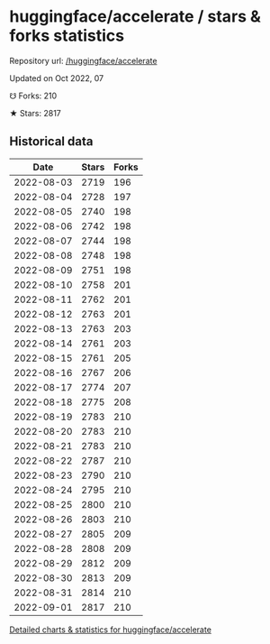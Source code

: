# huggingface/accelerate / stars & forks statistics

Repository url: [/huggingface/accelerate](https://github.com/huggingface/accelerate)

Updated on Oct 2022, 07

☋ Forks: 210

★ Stars: 2817

## Historical data
| Date | Stars | Forks |
|------|-------|-------|
| 2022-08-03 | 2719 | 196 | 
| 2022-08-04 | 2728 | 197 | 
| 2022-08-05 | 2740 | 198 | 
| 2022-08-06 | 2742 | 198 | 
| 2022-08-07 | 2744 | 198 | 
| 2022-08-08 | 2748 | 198 | 
| 2022-08-09 | 2751 | 198 | 
| 2022-08-10 | 2758 | 201 | 
| 2022-08-11 | 2762 | 201 | 
| 2022-08-12 | 2763 | 201 | 
| 2022-08-13 | 2763 | 203 | 
| 2022-08-14 | 2761 | 203 | 
| 2022-08-15 | 2761 | 205 | 
| 2022-08-16 | 2767 | 206 | 
| 2022-08-17 | 2774 | 207 | 
| 2022-08-18 | 2775 | 208 | 
| 2022-08-19 | 2783 | 210 | 
| 2022-08-20 | 2783 | 210 | 
| 2022-08-21 | 2783 | 210 | 
| 2022-08-22 | 2787 | 210 | 
| 2022-08-23 | 2790 | 210 | 
| 2022-08-24 | 2795 | 210 | 
| 2022-08-25 | 2800 | 210 | 
| 2022-08-26 | 2803 | 210 | 
| 2022-08-27 | 2805 | 209 | 
| 2022-08-28 | 2808 | 209 | 
| 2022-08-29 | 2812 | 209 | 
| 2022-08-30 | 2813 | 209 | 
| 2022-08-31 | 2814 | 210 | 
| 2022-09-01 | 2817 | 210 | 


[Detailed charts & statistics for huggingface/accelerate](https://reviewgithub.com/rep/huggingface/accelerate)
